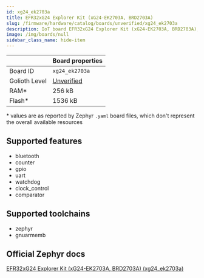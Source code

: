 ```yaml
---
id: xg24_ek2703a
title: EFR32xG24 Explorer Kit (xG24-EK2703A, BRD2703A)
slug: /firmware/hardware/catalog/boards/unverified/xg24_ek2703a
description: IoT board EFR32xG24 Explorer Kit (xG24-EK2703A, BRD2703A), compatible with Golioth at unverified level.
image: /img/boards/null
sidebar_class_name: hide-item
---
```


[//]: # (This is an auto-generated file, do not edit! Changes to it will be lost upon re-generation)



|                | Board properties     |
| -------------  | -------------------- |
| Board ID       | `xg24_ek2703a` |
| Golioth Level  | [Unverified](/firmware/hardware#unverified-boards) |
| RAM*           | 256 kB |
| Flash*         | 1536 kB |

\* values are as reported by Zephyr `.yaml` board files, which don't represent the overall available resources



## Supported features

* bluetooth
* counter
* gpio
* uart
* watchdog
* clock_control
* comparator

## Supported toolchains

* zephyr
* gnuarmemb

## Official Zephyr docs

[EFR32xG24 Explorer Kit (xG24-EK2703A, BRD2703A) (xg24_ek2703a)](https://docs.zephyrproject.org/latest/boards/silabs/dev_kits/xg24_ek2703a/doc/index.html)
